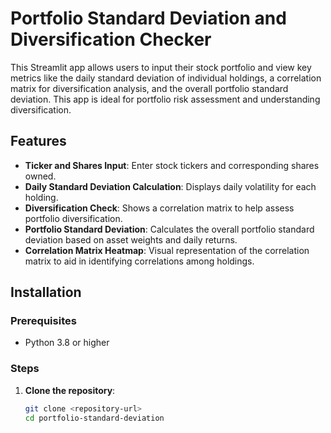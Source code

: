 # Portfolio Standard Deviation and Diversification Checker

This Streamlit app allows users to input their stock portfolio and view key metrics like the daily standard deviation of individual holdings, a correlation matrix for diversification analysis, and the overall portfolio standard deviation. This app is ideal for portfolio risk assessment and understanding diversification.

## Features
- **Ticker and Shares Input**: Enter stock tickers and corresponding shares owned.
- **Daily Standard Deviation Calculation**: Displays daily volatility for each holding.
- **Diversification Check**: Shows a correlation matrix to help assess portfolio diversification.
- **Portfolio Standard Deviation**: Calculates the overall portfolio standard deviation based on asset weights and daily returns.
- **Correlation Matrix Heatmap**: Visual representation of the correlation matrix to aid in identifying correlations among holdings.

## Installation

### Prerequisites
- Python 3.8 or higher

### Steps
1. **Clone the repository**:
   ```bash
   git clone <repository-url>
   cd portfolio-standard-deviation